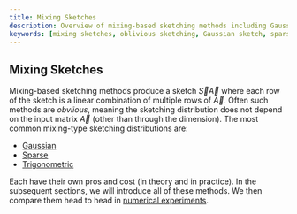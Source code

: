 ```yaml
---
title: Mixing Sketches
description: Overview of mixing-based sketching methods including Gaussian, sparse, and trigonometric approaches
keywords: [mixing sketches, oblivious sketching, Gaussian sketch, sparse sketch, trigonometric sketch, linear combinations]
---
```


## Mixing Sketches

Mixing-based sketching methods produce a sketch $\vec{S}\vec{A}$ where each row of the sketch is a linear combination of multiple rows of $\vec{A}$.
Often such methods are *obvlious*, meaning the sketching distribution does not depend on the input matrix $\vec{A}$ (other than through the dimension).
The most common mixing-type sketching distributions are:

- [Gaussian](./Gaussian-sketch.md)
- [Sparse](./sparse-sketch.md)
- [Trigonometric](./trig-sketch.md)

Each have their own pros and cost (in theory and in practice). 
In the subsequent sections, we will introduce all of these methods. 
We then compare them head to head in [numerical experiments](./which-sketch-should-i-use.ipynb).